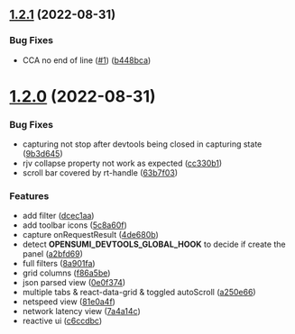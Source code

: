 ## [1.2.1](https://github.com/tyn1998/test-opensumi-devtools-ci/compare/v1.2.0...v1.2.1) (2022-08-31)


### Bug Fixes

* CCA no end of line ([#1](https://github.com/tyn1998/test-opensumi-devtools-ci/issues/1)) ([b448bca](https://github.com/tyn1998/test-opensumi-devtools-ci/commit/b448bcaac8bd88f6c9a40a04d9242ddc16678bc7))



# [1.2.0](https://github.com/tyn1998/test-opensumi-devtools-ci/compare/a250e665efcb75375b8a5f4962f123551e013264...v1.2.0) (2022-08-31)


### Bug Fixes

* capturing not stop after devtools being closed in capturing state ([9b3d645](https://github.com/tyn1998/test-opensumi-devtools-ci/commit/9b3d645ffbd4306ab20328ab047c8bf8a8b47302))
* rjv collapse property not work as expected ([cc330b1](https://github.com/tyn1998/test-opensumi-devtools-ci/commit/cc330b19dde10fa74472c5cff2214c32617e9195))
* scroll bar covered by rt-handle ([63b7f03](https://github.com/tyn1998/test-opensumi-devtools-ci/commit/63b7f03e618d76c979034260fb7e4b2a755698f3))


### Features

* add filter ([dcec1aa](https://github.com/tyn1998/test-opensumi-devtools-ci/commit/dcec1aa0143dc1dc5e27aa1942859224a4cc4a65))
* add toolbar icons ([5c8a60f](https://github.com/tyn1998/test-opensumi-devtools-ci/commit/5c8a60f7d56ff8aa224c454de77667f1f1e2de14))
* capture onRequestResult ([4de680b](https://github.com/tyn1998/test-opensumi-devtools-ci/commit/4de680b67e4a77652258f05cac4f06e69ba72edf))
* detect __OPENSUMI_DEVTOOLS_GLOBAL_HOOK__ to decide if create the panel ([a2bfd69](https://github.com/tyn1998/test-opensumi-devtools-ci/commit/a2bfd697b6971c82404f8992f8c53be872a8bc11))
* full filters ([8a901fa](https://github.com/tyn1998/test-opensumi-devtools-ci/commit/8a901fa5b9ff84e8f5cba791617f53a2144370d1))
* grid columns ([f86a5be](https://github.com/tyn1998/test-opensumi-devtools-ci/commit/f86a5bef701a17b5d3d25c24347ee86b00f8e541))
* json parsed view ([0e0f374](https://github.com/tyn1998/test-opensumi-devtools-ci/commit/0e0f374c70dbb00cc5764138daf1ffd3f57d1845))
* multiple tabs & react-data-grid & toggled autoScroll ([a250e66](https://github.com/tyn1998/test-opensumi-devtools-ci/commit/a250e665efcb75375b8a5f4962f123551e013264))
* netspeed view ([81e0a4f](https://github.com/tyn1998/test-opensumi-devtools-ci/commit/81e0a4fdae1008ff1952413963a918e37fa973a4))
* network latency view ([7a4a14c](https://github.com/tyn1998/test-opensumi-devtools-ci/commit/7a4a14cb50a7ec2debddb9df3e3c99b8c504246c))
* reactive ui ([c6ccdbc](https://github.com/tyn1998/test-opensumi-devtools-ci/commit/c6ccdbcb67220431d40d42889b5d4c0454372f28))



